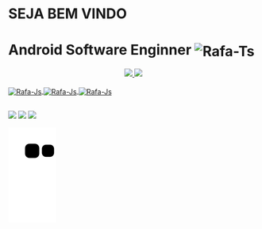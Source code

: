 # SEJA BEM VINDO
# Android Software Enginner <img align="center" alt="Rafa-Ts" height="30" width="40" src="https://cdn.jsdelivr.net/gh/devicons/devicon/icons/android/android-plain.svg" />
          
<div align="center">
<a href="https://github.com/Lukazi19">
<img  height="180em" src="https://github-readme-stats.vercel.app/api?username=Lukazi19&show_icons=true&theme=dark&include_all_commits=true&count_private=true"/>
<img height="180em" src="https://github-readme-stats.vercel.app/api/top-langs/?username=Lukazi19&layout=compact&langs_count=7&theme=dark"/>
</div>
  
 <div style="display: inline_block"><br>
    <img align="center" alt="Rafa-Js" height="30" width="40" src="https://cdn.jsdelivr.net/gh/devicons/devicon/icons/androidstudio/androidstudio-original.svg"/>
    <img align="center" alt="Rafa-Js" height="30" width="40" src="https://cdn.jsdelivr.net/gh/devicons/devicon/icons/java/java-original.svg" />
    <img align="center" alt="Rafa-Js" height="30" width="40" src="https://cdn.jsdelivr.net/gh/devicons/devicon/icons/kotlin/kotlin-original.svg" />
</div>
  
  ##
 
<div> 
  <a href="https://www.instagram.com/luk4zi7/" target="_blank"><img src="https://img.shields.io/badge/-Instagram-%23E4405F?style=for-the-badge&logo=instagram&logoColor=white" target="_blank"></a>
  <a href = "lucasflorencio876@gmail.com"><img src="https://img.shields.io/badge/-Gmail-%23333?style=for-the-badge&logo=gmail&logoColor=white" target="_blank"></a>
  <a href="https://https://www.linkedin.com/in/lucas-florencio-91864b222/" target="_blank"><img src="https://img.shields.io/badge/-LinkedIn-%230077B5?style=for-the-badge&logo=linkedin&logoColor=white" target="_blank"></a> 
          
      
![snake gif](https://github.com/Formandodev/Formandodev/blob/output/github-contribution-grid-snake.svg)

